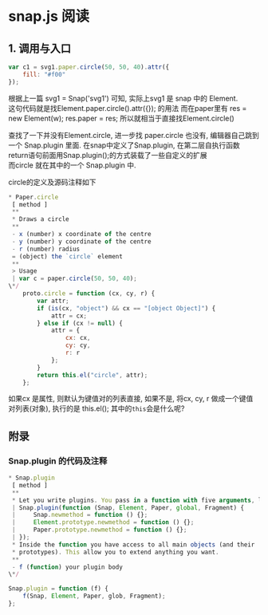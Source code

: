 # snap.js 阅读
## 1. 调用与入口
```javascript
var c1 = svg1.paper.circle(50, 50, 40).attr({
    fill: "#f00"
});
```

根据上一篇 svg1 = Snap('svg1') 可知, 实际上svg1 是 snap 中的 Element.      
这句代码就是找Element.paper.circle().attr({}); 的用法 
而在paper里有 res = new Element(w); res.paper = res;
所以就相当于直接找Element.circle()

查找了一下并没有Element.circle, 进一步找 paper.circle 也没有, 编辑器自己跳到一个 Snap.plugin 里面. 在snap中定义了Snap.plugin, 在第二层自执行函数return语句前面用Snap.plugin();的方式装载了一些自定义的扩展    
而circle 就在其中的一个 Snap.plugin 中.

circle的定义及源码注释如下
```javascript
* Paper.circle
 [ method ]
 **
 * Draws a circle
 **
 - x (number) x coordinate of the centre
 - y (number) y coordinate of the centre
 - r (number) radius
 = (object) the `circle` element
 **
 > Usage
 | var c = paper.circle(50, 50, 40);
\*/
    proto.circle = function (cx, cy, r) {
        var attr;
        if (is(cx, "object") && cx == "[object Object]") {
            attr = cx;
        } else if (cx != null) {
            attr = {
                cx: cx,
                cy: cy,
                r: r
            };
        }
        return this.el("circle", attr);
    };
```

如果cx 是属性, 则默认为键值对的列表直接, 如果不是, 将cx, cy, r 做成一个键值对列表(对象), 执行的是 this.el();
其中的`this`会是什么呢?

## 附录
### Snap.plugin 的代码及注释
```javascript
* Snap.plugin
 [ method ]
 **
 * Let you write plugins. You pass in a function with five arguments, like this:
 | Snap.plugin(function (Snap, Element, Paper, global, Fragment) {
 |     Snap.newmethod = function () {};
 |     Element.prototype.newmethod = function () {};
 |     Paper.prototype.newmethod = function () {};
 | });
 * Inside the function you have access to all main objects (and their
 * prototypes). This allow you to extend anything you want.
 **
 - f (function) your plugin body
\*/

Snap.plugin = function (f) {
    f(Snap, Element, Paper, glob, Fragment);
};
```
